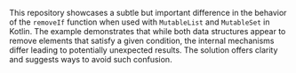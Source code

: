 This repository showcases a subtle but important difference in the behavior of the `removeIf` function when used with `MutableList` and `MutableSet` in Kotlin.  The example demonstrates that while both data structures appear to remove elements that satisfy a given condition, the internal mechanisms differ leading to potentially unexpected results.  The solution offers clarity and suggests ways to avoid such confusion.